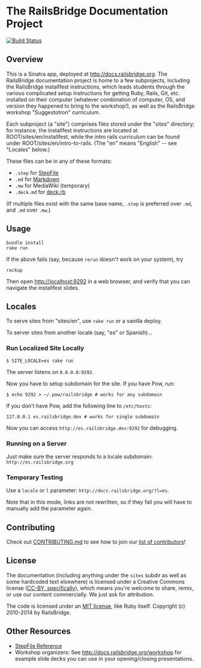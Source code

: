 # The RailsBridge Documentation Project

[![Build Status](https://travis-ci.org/railsbridge/docs.png)](https://travis-ci.org/railsbridge/docs)

## Overview

This is a Sinatra app, deployed at <http://docs.railsbridge.org>. The RailsBridge documentation project is home to a few subprojects, including the RailsBridge installfest instructions, which leads students through the various complicated setup instructions for getting Ruby, Rails, Git, etc. installed on their computer (whatever combination of computer, OS, and version they happened to bring to the workshop!), as well as the RailsBridge workshop "Suggestotron" curriculum.

Each subproject (a "site") comprises files stored under the "sites" directory; for instance, the installfest instructions are located at ROOT/sites/en/installfest, while the intro rails curriculum can be found under ROOT/sites/en/intro-to-rails. (The "en" means "English" -- see "Locales" below.)

These files can be in any of these formats:

* `.step` for [StepFile](step_file_reference.md)
* `.md` for [Markdown](http://daringfireball.net/projects/markdown/syntax)
* `.mw` for MediaWiki (temporary)
* `.deck.md` for [deck.rb](https://github.com/alexch/deck.rb)

(If multiple files exist with the same base name, `.step` is preferred over `.md`, and `.md` over `.mw`.)

## Usage

    bundle install
    rake run

If the above fails (say, because `rerun` doesn't work on your system), try

    rackup

Then open <http://localhost:9292> in a web browser, and verify that you can navigate the installfest slides.

## Locales

To serve sites from "sites/en", use `rake run` or a vanilla deploy.

To server sites from another locale (say, "es" or Spanish)...

### Run Localized Site Locally

    $ SITE_LOCALE=es rake run

The server listens on `0.0.0.0:9292`.

Now you have to setup subdomain for the site. If you have Pow, run:

    $ echo 9292 > ~/.pow/railsbridge # works for any subdomain

If you don't have Pow, add the following line to `/etc/hosts`:

    127.0.0.1 es.railsbridge.dev # works for single subdomain

Now you can access `http://es.railsbridge.dev:9292` for debugging.

### Running on a Server

Just make sure the server responds to a locale subdomain: `http://es.railsbridge.org`

### Temporary Testing

Use a `locale` or `l` parameter: `http://docs.railsbridge.org/?l=es`.

Note that in this mode, links are not rewritten, so if they fail you will have to manually add the parameter again.

## Contributing

Check out [CONTRIBUTING.md](CONTRIBUTING.md) to see how to join our [list of contributors](https://github.com/railsbridge/docs/contributors)!

## License

The documentation (including anything under the `sites` subdir as well as some hardcoded text elsewhere) is licensed under a Creative Commons license ([CC-BY,  specifically](http://creativecommons.org/licenses/by/3.0/)), which means you're welcome to share, remix, or use our content commercially. We just ask for attribution.

The code is licensed under an [MIT license](http://opensource.org/licenses/MIT), like Ruby itself. Copyright (c) 2010-2014 by RailsBridge.

## Other Resources

- [StepFile Reference](step_file_reference.md)
- Workshop organizers: See http://docs.railsbridge.org/workshop for example slide decks you can use in your opening/closing presentations.

